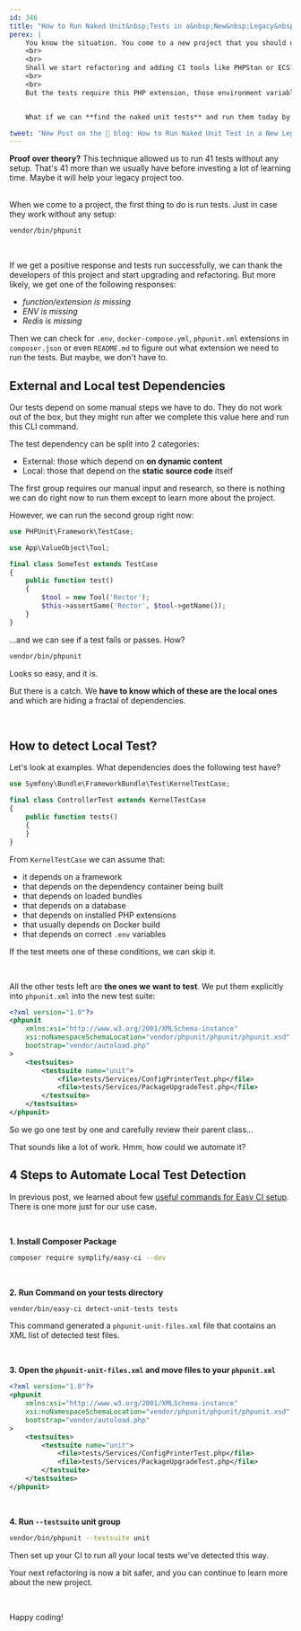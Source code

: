 ```yaml
---
id: 346
title: "How to Run Naked Unit&nbsp;Tests in a&nbsp;New&nbsp;Legacy&nbsp;Project"
perex: |
    You know the situation. You come to a new project that you should upgrade and refactor. It has some tests that ~~you~~ long-term developer can run locally. But the automated CI that runs tests on every commit is missing.
    <br>
    <br>
    Shall we start refactoring and adding CI tools like PHPStan or ECS? **How about using what is already there**? The tests.
    <br>
    <br>
    But the tests require this PHP extension, those environment variables, this external service, and these few Docker images to be running.


    What if we can **find the naked unit tests** and run them today by ourselves?

tweet: "New Post on the 🐘 blog: How to Run Naked Unit Test in a New Legacy Project"
---
```


<div class="card border-warning mt-4">
    <div class="card-header text-black bg-warning shadow">
        <strong>Proof over theory?</strong>
        This technique allowed us to run 41 tests without any setup. That's 41&nbsp;more than we usually have before investing a lot of learning time. Maybe it will help your legacy project too.
    </div>
</div>

<br>

When we come to a project, the first thing to do is run tests. Just in case they work without any setup:

```bash
vendor/bin/phpunit
```

<br>

If we get a positive response and tests run successfully, we can thank the developers of this project and start upgrading and refactoring. But more likely, we get one of the following responses:

* *function/extension is missing*
* *ENV is missing*
* *Redis is missing*

Then we can check for `.env`, `docker-compose.yml`, `phpunit.xml` extensions in `composer.json` or even `README.md` to figure out what extension we need to run the tests. But maybe, we don't have to.

## External and Local test Dependencies

Our tests depend on some manual steps we have to do. They do not work out of the box, but they might run after we complete this value here and run this CLI command.

The test dependency can be split into 2 categories:

* External: those which depend on **on dynamic content**
* Local: those that depend on the **static source code** itself

The first group requires our manual input and research, so there is nothing we can do right now to run them except to learn more about the project.

However, we can run the second group right now:

```php
use PHPUnit\Framework\TestCase;

use App\ValueObject\Tool;

final class SomeTest extends TestCase
{
    public function test()
    {
        $tool = new Tool('Rector');
        $this->assertSame('Rector', $tool->getName());
    }
}
```

...and we can see if a test fails or passes. How?

```bash
vendor/bin/phpunit
```

Looks so easy, and it is.

But there is a catch. We **have to know which of these are the local ones** and which are hiding a fractal of dependencies.

<br>

## How to detect Local Test?

Let's look at examples. What dependencies does the following test have?

```php
use Symfony\Bundle\FrameworkBundle\Test\KernelTestCase;

final class ControllerTest extends KernelTestCase
{
    public function tests()
    {
    }
}
```

From `KernelTestCase` we can assume that:

* it depends on a framework
* that depends on the dependency container being built
* that depends on loaded bundles
* that depends on a database
* that depends on installed PHP extensions
* that usually depends on Docker build
* that depends on correct `.env` variables

If the test meets one of these conditions, we can skip it.

<br>

All the other tests left are **the ones we want to test**. We put them explicitly into `phpunit.xml` into the new test suite:

```xml
<?xml version="1.0"?>
<phpunit
    xmlns:xsi="http://www.w3.org/2001/XMLSchema-instance"
    xsi:noNamespaceSchemaLocation="vendor/phpunit/phpunit/phpunit.xsd"
    bootstrap="vendor/autoload.php"
>
    <testsuites>
        <testsuite name="unit">
            <file>tests/Services/ConfigPrinterTest.php</file>
            <file>tests/Services/PackageUpgradeTest.php</file>
        </testsuite>
    </testsuites>
</phpunit>
```

So we go one test by one and carefully review their parent class...

That sounds like a lot of work. Hmm, how could we automate it?

## 4 Steps to Automate Local Test Detection

In previous post, we learned about few [useful commands for Easy CI setup](/blog/5-commands-from-easy-ci-that-makes-your-ci-stronger/). There is one more just for our use case.

<br>

**1. Install Composer Package**

```bash
composer require symplify/easy-ci --dev
```

<br>

**2. Run Command on your tests directory**

```bash
vendor/bin/easy-ci detect-unit-tests tests
```

This command generated a `phpunit-unit-files.xml` file that contains an XML list of detected test files.

<br>

**3. Open the `phpunit-unit-files.xml` and move files to your `phpunit.xml`**

```xml
<?xml version="1.0"?>
<phpunit
    xmlns:xsi="http://www.w3.org/2001/XMLSchema-instance"
    xsi:noNamespaceSchemaLocation="vendor/phpunit/phpunit/phpunit.xsd"
    bootstrap="vendor/autoload.php"
>
    <testsuites>
        <testsuite name="unit">
            <file>tests/Services/ConfigPrinterTest.php</file>
            <file>tests/Services/PackageUpgradeTest.php</file>
        </testsuite>
    </testsuites>
</phpunit>
```

<br>

**4. Run `--testsuite` unit group**

```bash
vendor/bin/phpunit --testsuite unit
```

Then set up your CI to run all your local tests we've detected this way.

Your next refactoring is now a bit safer, and you can continue to learn more about the new project.

<br>

Happy coding!
